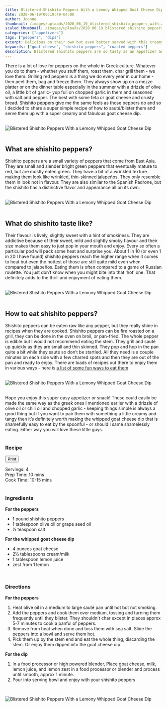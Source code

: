 ```yaml
---
title: Blistered Shishito Peppers With a Lemony Whipped Goat Cheese Dip
date: 2020-06-19T00:19:49-04:00
author: Joanne
thumbnail: /images/uploads/2020_06_19_blistered_shishito_peppers_with_a_lemony_whipped_goat_cheese_dip_1.jpg
scaled_thumbnail: /images/uploads/2020_06_19_blistered_shishito_peppers_with_a_lemony_whipped_goat_cheese_dip_0.jpg
categories: ["appetizers"]
tags: ["peppers", "dips"]
excerpt: Delicious on their own but even better served with this creamy goat cheese dip. 
keywords: ["goat cheese", "shishito peppers", "roasted peppers"]
description: Blistered shishito peppers are so tasty as an appetizer and so easy to prepare. They are delicious on their own but even better served with this creamy goat cheese dip. 
---
```

<span class="blog-text">

There is a lot of love for peppers on the whole in Greek culture. Whatever you do to them - whether you stuff them, roast them, char grill them - we love them. Grilling red peppers is a thing we do every year in our home - then peel them, bag and freeze them. They always show up on a mezze platter or on the dinner table especially in the summer with a drizzle of olive oil, a little bit of garlic- yup full on chopped garlic in them and seasoned with salt and pepper. The best with some feta or goat cheese and crusty bread. Shishito peppers give me the same feels as those peppers do and so I decided to share a super simple recipe of how to sauté/blister them and serve them up with a super creamy and fabulous goat cheese dip. 
</br>
</br>

![Blistered Shishito Peppers With a Lemony Whipped Goat Cheese Dip](/images/uploads/2020_06_19_blistered_shishito_peppers_with_a_lemony_whipped_goat_cheese_dip_2.jpg)
</br>
</br>

## What are shishito peppers? 
Shishito peppers are a small variety of peppers that come from East Asia. They are small and slender bright green peppers that eventually mature to red, but are mostly eaten green. They have a bit of a wrinkled texture making them look like wrinkled, thin-skinned jalapeños. They only resemble them in look not in flavour. They are also similar to the Spanish Padrone, but the shishito has a distinctive flavor and appearance all on its own. 
</br>
</br>

![Blistered Shishito Peppers With a Lemony Whipped Goat Cheese Dip](/images/uploads/2020_06_19_blistered_shishito_peppers_with_a_lemony_whipped_goat_cheese_dip_3.jpg)
</br>
</br>

## What do shishito taste like? 
Their flavour is lively, slightly sweet with a hint of smokiness. They are addictive because of their sweet, mild and slightly smoky flavour and their size makes them easy to just pop in your mouth and enjoy. Every so often a particular pod will pack some heat and surprise you. About 1 in 10 (or even 1 in 20 I have found) shishito peppers reach the higher range when it comes to heat but even the hottest of those are still quite mild even when compared to jalapeños. Eating them is often compared to a game of Russian roulette. You just don’t know when you might bite into that ‘hot’ one. That definitely adds to the thrill and enjoyment of eating them. 
</br>
</br>

![Blistered Shishito Peppers With a Lemony Whipped Goat Cheese Dip](/images/uploads/2020_06_19_blistered_shishito_peppers_with_a_lemony_whipped_goat_cheese_dip_4.jpg)
</br>
</br>

## How to eat shishito peppers? 
Shishito peppers can be eaten raw like any pepper, but they really shine in recipes when they are cooked. Shishito peppers can be fire roasted on a grill, they can be done in the oven on broil, or pan-fried. The whole pepper is edible but I would not recommend eating the stem. They grill and sauté up quickly as they are small and thin skinned. They pop and hop in the pan quite a bit while they sauté so don’t be startled. All they need is a couple minutes on each side with a few charred spots and then they are out of the pan and ready to enjoy. There are loads of recipes out there to enjoy them in various ways - here is [a list of some fun ways to eat them](https://www.foodandwine.com/vegetables/shisito-pepper-recipes) 
</br>
</br>

![Blistered Shishito Peppers With a Lemony Whipped Goat Cheese Dip](/images/uploads/2020_06_19_blistered_shishito_peppers_with_a_lemony_whipped_goat_cheese_dip_5.jpg)
</br>
</br>

Hope you enjoy this super easy appetizer or snack! These could easily be made the same way as the greek ones I mentioned earlier with a drizzle of olive oil or chili oil and chopped garlic - keeping things simple is always a good thing but if you want to pair them with something a little creamy and tangy then it’s definitely worth making the whipped goat cheese dip that is shamefully easy to eat by the spoonful - or should I same shamelessly eating. Either way you will love these little guys. 
</br>
</br>
</span>

### Recipe
<div print_button><form>
<input type="button" value="Print" class="btn__print" onClick="window.print()">
</form></div>

<div>Servings: <span itemprop="recipeYield">4</div>
<div>Prep Time: <meta itemprop="prepTime" content="PT10M">10 mins</div>
<div>Cook Time: <meta itemprop="cookTime" content="PT15M">10-15 mins</div>
</br>

### Ingredients

__For the peppers__

* <span itemprop="recipeIngredient">1 pound shishito peppers</span>
* <span itemprop="recipeIngredient">1 tablespoon olive oil or grape seed oil </span>
* <span itemprop="recipeIngredient">&frac12; teaspoon salt</span>

__For the whipped goat cheese dip__

* <span itemprop="recipeIngredient">4 ounces goat cheese</span>
* <span itemprop="recipeIngredient">2&frac12; tablespoons cream/milk</span>
* <span itemprop="recipeIngredient">1 tablespoon lemon juice</span>
* <span itemprop="recipeIngredient">zest from 1 lemon</span>
</br>

### Directions

__For the peppers__

1. Heat olive oil in a medium to large sauté pan until hot but not smoking. 
2. Add the peppers and cook them over medium, tossing and turning them frequently until they blister. They shouldn't char except in places approx 5-7 minutes to cook a panful of peppers. 
3. Remove from heat when done and toss them with sea salt. Slide the peppers into a bowl and serve them hot. 
4. Pick them up by the stem end and eat the whole thing, discarding the stem. Or enjoy them dipped into the goat cheese dip

__For the dip__

1. In a food processor or high powered blender, Place goat cheese, milk, lemon juice, and lemon zest in a food processor or blender and process until smooth, approx 1 minute. 
2. Pour into serving bowl and enjoy with your shishito peppers

</br>

![Blistered Shishito Peppers With a Lemony Whipped Goat Cheese Dip](/images/uploads/2020_06_19_blistered_shishito_peppers_with_a_lemony_whipped_goat_cheese_dip_6.jpg)